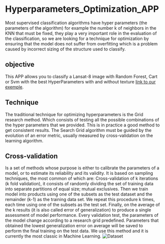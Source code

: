 # Hyperparameters_Optimization_APP
Most supervised classification algorithms have hyper parameters (the parameters of the algorithm) for example the number k of neighbors in the KNN that must be fixed, they play a very important role in the evaluation of the classification, so we are looking for a technique for optimization by ensuring that the model does not suffer from overfitting which is a problem caused by incorrect sizing of the structure used to classify.

## objective
This APP allows you to classify a Lansat-8 image with Random Forest, Cart or Svm with the best HyperParameters with and without texture [link to our exemple](https://ibtissem.users.earthengine.app/view/hyperparameters-optimization-app).

## Technique
The traditional technique for optimizing hyperparameters is the Grid research method. Which consists of testing all the possible combinations of the hyper parameters that
we provided. This is in practice a good method to get consistent results. The Search Grid algorithm must be guided by the evolution of an error metric, usually measured by cross-validation on the learning algorithm.

## Cross-validation
Is a set of methods whose purpose is either to calibrate the parameters of a model, or to estimate its reliability and its validity. It is based on sampling techniques, the most common of which are: Cross-validation of k iterations (k fold validation), it consists of randomly dividing the set of training data into separate partitions of equal size; mutual exclusives. Then we train model into products using one of the subsets as the test dataset and the remainder (k-1) as the training data set. We repeat this procedure k times, each time using one of the subsets as the test set.
Finally, on the average of the k results (it is also called error of generalization) to produce a single assessment of model performance. Every validation test, the parameters of the model change according to a research grid predefined. Parameters that obtained the lowest generalization error on average will be saved to perform the final training on the test data. We use this method and it is currently the most classic in Machine Learning.
![Dataset](https://user-images.githubusercontent.com/101288856/192164692-928a1a87-2407-4fca-896e-82b0df3b5eac.png)
